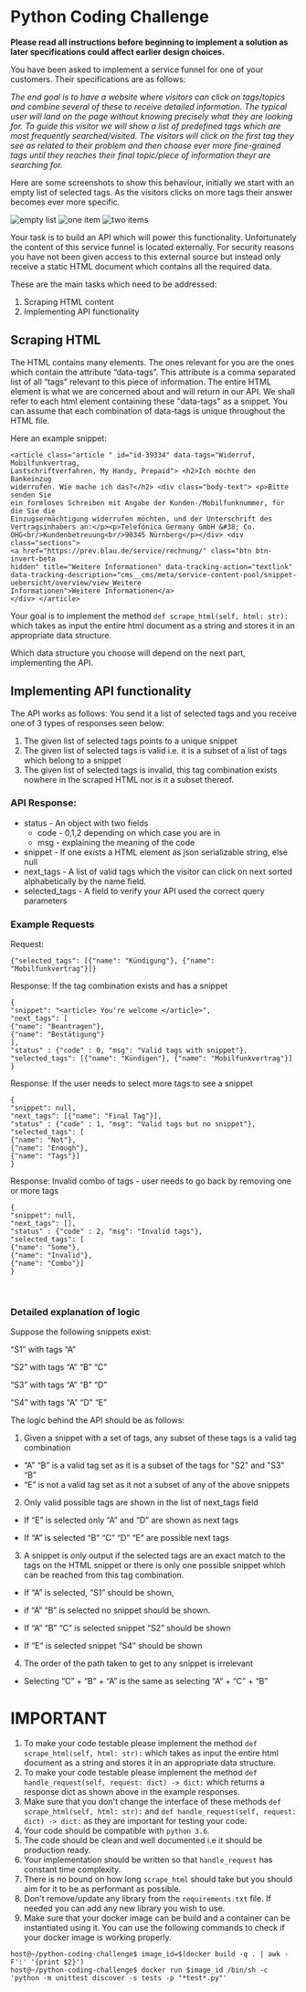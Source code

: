 # Python Coding Challenge


**Please read all instructions before beginning to implement a solution as later
specifications could affect earlier design choices.**

You have been asked to implement a service funnel for one of your customers.
Their specifications are as follows:

*The end goal is to have a website where visitors can click on tags/topics and
combine several of these to receive detailed information. The typical user will
land on the page without knowing precisely what they are looking for. To guide
this visitor we will show a list of predefined tags which are most frequently
searched/visited. The visitors will click on the first tag they see as related to
their problem and then choose ever more fine-grained tags until they reaches their
final topic/piece of information theyr are searching for.*

Here are some screenshots to show this behaviour, initially we start with an
empty list of selected tags. As the visitors clicks on more tags their answer
becomes ever more specific.

![empty list](static/0.png "No tags selected")
![one item](static/1.png "One tag selected")
![two items](static/2.png "Two tags selected")

Your task is to build an API which will power this functionality. Unfortunately
the content of this service funnel is located externally. For security reasons
you have not been given access to this external source but instead only receive
a static HTML document which contains all the required data. 

These are the main tasks which need to be addressed:

1) Scraping HTML content
2) Implementing API functionality

## Scraping HTML

The HTML contains many elements. The ones relevant for you are the ones which
contain the attribute “data-tags”. This attribute is a comma separated list of
all “tags” relevant to this piece of information. The entire HTML element is
what we are concerned about and will return in our API. We shall refer to each
html element containing these "data-tags" as a snippet. You can assume that each
combination of data-tags is unique throughout the HTML file.

Here an example snippet:
```
<article class="article " id="id-39334" data-tags="Widerruf, Mobilfunkvertrag,
Lastschriftverfahren, My Handy, Prepaid"> <h2>Ich möchte den Bankeinzug
widerrufen. Wie mache ich das?</h2> <div class="body-text"> <p>Bitte senden Sie
ein formloses Schreiben mit Angabe der Kunden-/Mobilfunknummer, für die Sie die
Einzugsermächtigung widerrufen möchten, und der Unterschrift des
Vertragsinhabers an:</p><p>Telefónica Germany GmbH &#38; Co.
OHG<br/>Kundenbetreuung<br/>90345 Nürnberg</p></div> <div class="sections">
<a href="https://prev.blau.de/service/rechnung/" class="btn btn-invert-beta
hidden" title="Weitere Informationen" data-tracking-action="textlink"
data-tracking-description="cms__cms/meta/service-content-pool/snippet-uebersicht/overview/view_Weitere
Informationen">Weitere Informationen</a>
</div> </article>
```

Your goal is to implement the method `def scrape_html(self, html: str):` which
takes as input the entire html document as a string and stores it in an
appropriate data structure.

Which data structure you choose will depend on the next part, implementing the
API.

## Implementing API functionality

The API works as follows:
You send it a list of selected tags and you receive one of 3 types of responses
seen below:
1. The given list of selected tags points to a unique snippet
2. The given list of selected tags is valid i.e. it is a subset of a list of
   tags which belong to a snippet
3. The given list of selected tags is invalid, this tag combination exists
   nowhere in the scraped HTML nor is it a subset thereof.

### API Response:

* status - An object with two fields 
    * code - 0,1,2 depending on which case you are in 
    * msg - explaining the meaning of the code 
* snippet - If one exists a HTML element as json serializable string, else null 
* next_tags - A list of valid tags which the visitor can click on next sorted
    alphabetically by the name field.
* selected_tags - A field to verify your API used the correct query parameters


### Example Requests

Request:

`{"selected_tags": [{"name": "Kündigung"}, {"name": "Mobilfunkvertrag"}]}`

Response: If the tag combination exists and has a snippet
```
{
"snippet": "<article> You're welcome </article>", 
"next_tags": [
{"name": "Beantragen"},
{"name": "Bestätigung"}
],
"status" : {"code" : 0, "msg": "Valid tags with snippet"},
"selected_tags": [{"name": "Kündigen"}, {"name": "Mobilfunkvertrag"}]
}
```

Response: If the user needs to select more tags to see a snippet
```
{
"snippet": null, 
"next_tags": [{"name": "Final Tag"}],
"status" : {"code" : 1, "msg": "Valid tags but no snippet"},
"selected_tags": [
{"name": "Not"},
{"name": "Enough"},
{"name": "Tags"}]
}
```

Response: Invalid combo of tags - user needs to go back by removing one or more tags

```
{
"snippet": null, 
"next_tags": [],
"status" : {"code" : 2, "msg": "Invalid tags"},
"selected_tags": [
{"name": "Some"},
{"name": "Invalid"},
{"name": "Combo"}]
}
```
 
### Detailed explanation of logic

Suppose the following snippets exist:

“S1” with tags “A”

“S2” with tags “A” “B” “C”

“S3” with tags “A” “B” “D”

“S4” with tags “A” “D” “E”

The logic behind the API should be as follows:

1. Given a snippet with a set of tags, any subset of these tags is a valid tag
   combination

* “A” “B” is a valid tag set as it is a subset of the tags for "S2" and "S3" “B”
* “E” is not a valid tag set as it not a subset of any of the above snippets

2. Only valid possible tags are shown in the list of next_tags field

* If “E” is selected only “A” and “D” are shown as next tags

* If “A” is selected “B” “C” “D” “E” are possible next tags

3. A snippet is only output if the selected tags are an exact match to the tags
on the HTML snippet or there is only one possible snippet which can be reached
from this tag combination.

* If “A” is selected, “S1” should be shown, 

* if “A” “B” is selected no snippet should be shown.

* If “A” “B” “C” is selected snippet “S2” should be shown

* If “E” is selected snippet “S4” should be shown

4. The order of the path taken to get to any snippet is irrelevant

* Selecting “C” + “B” + “A” is the same as selecting “A” + “C” + “B”

# IMPORTANT

1) To make your code testable please implement the method `def scrape_html(self, html: str):` which takes as input the entire html document as a string and stores it in an appropriate data structure.
2) To make your code testable please implement the method `def handle_request(self, request: dict) -> dict:` which returns a response dict as shown above in the example responses.
3) Make sure that you don't change the interface of these methods `def scrape_html(self, html: str):` and `def handle_request(self, request: dict) -> dict:` as they are important for testing your code.
4) Your code should be compatible with `python 3.6`.
5) The code should be clean and well documented i.e it should be production ready.
6) Your implementation should be written so that `handle_request` has constant time complexity. 
7) There is no bound on how long `scrape_html` should take but you should aim for it to be as performant as possible.
8) Don't remove/update any library from the `requirements.txt` file. If needed you can add any new library you wish to use.
9) Make sure that your docker image can be build and a container can be instantiated using it. You can use the following commands to check if your docker image is working properly.
```
host@~/python-coding-challenge$ image_id=$(docker build -q . | awk -F':' '{print $2}')
host@~/python-coding-challenge$ docker run $image_id /bin/sh -c 'python -m unittest discover -s tests -p "*test*.py"'
```
